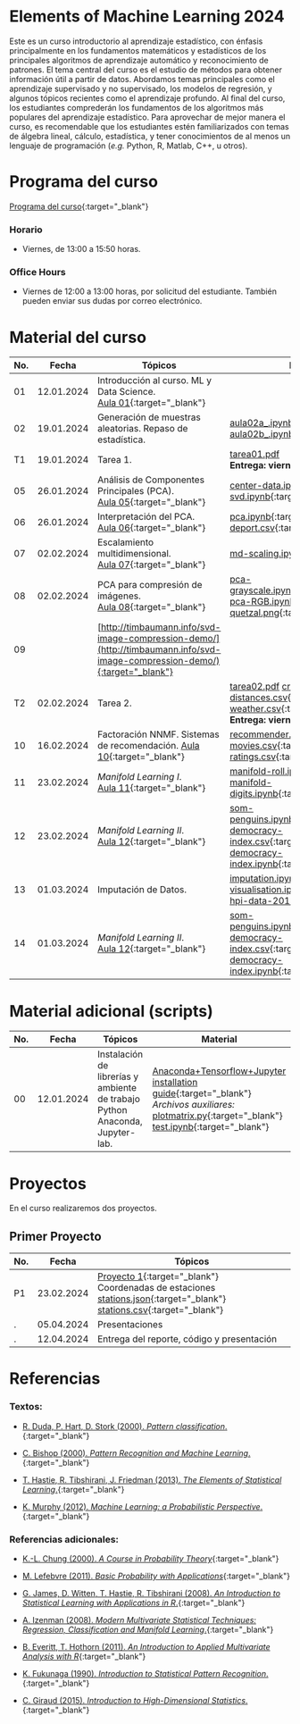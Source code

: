 # Elements of Machine Learning 2024

Este es un curso introductorio al aprendizaje estadístico, con énfasis principalmente en los fundamentos matemáticos y estadísticos de los principales algoritmos de aprendizaje automático y reconocimiento de patrones. El tema central del curso es el estudio de métodos para obtener información útil a partir de datos. Abordamos temas principales como el aprendizaje supervisado y no supervisado, los modelos de regresión, y algunos tópicos recientes como el aprendizaje profundo. Al final del curso, los estudiantes comprederán los fundamentos de los algoritmos más populares del aprendizaje estadístico. Para aprovechar de mejor manera el curso, es recomendable que los estudiantes estén familiarizados con temas de álgebra lineal, cálculo, estadística, y tener conocimientos de al menos un lenguaje de programación (*e.g.* Python, R, Matlab, C++, u otros).


# Programa del curso
<div id='id-programa'/>

[Programa del curso](programa/Programa-ml2024.pdf){:target="_blank"}

### Horario
<div id='id-horario'/>

* Viernes, de 13:00 a 15:50 horas.

### Office Hours
<div id='id-office'/>

* Viernes de 12:00 a 13:00 horas, por solicitud del estudiante. También pueden enviar sus dudas por correo electrónico.


# Material del curso
<div id='id-material'/>

**No.**  | **Fecha**    | **Tópicos**                                                | **Recursos**
-------- | ------------ | ---------------------------------------------------------- |  -------------------------------------
01       | 12.01.2024   | Introducción al curso. ML y Data Science. <br/> [Aula 01](aulas/Aula01.pdf){:target="_blank"} | 
02       | 19.01.2024   | Generación de muestras aleatorias. Repaso de estadística. | [aula02a_.ipynb](code/aula02a_.ipynb) [aula02b_.ipynb](code/aula02b_.ipynb){:target="_blank"}
T1       | 19.01.2024   | Tarea 1. | [tarea01.pdf](listas/tarea01.pdf) <br/> **Entrega: viernes 2 de febrero.** 
05       | 26.01.2024   | Análisis de Componentes Principales (PCA). <br/> [Aula 05](aulas/Aula05.pdf){:target="_blank"} | [center-data.ipynb](code/center-data.ipynb) [svd.ipynb](code/svd.ipynb){:target="_blank"} 
06       | 26.01.2024   | Interpretación del PCA. <br/> [Aula 06](aulas/Aula06.pdf){:target="_blank"} | [pca.ipynb](code/pca.ipynb){:target="_blank"} [deport.csv](code/deport.csv){:target="_blank"}
07       | 02.02.2024   | Escalamiento multidimensional. <br/> [Aula 07](aulas/Aula07.pdf){:target="_blank"}   | [md-scaling.ipynb](code/md-scaling.ipynb){:target="_blank"} 
08       | 02.02.2024   | PCA para compresión de imágenes. <br/> [Aula 08](aulas/Aula08.pdf){:target="_blank"}  | [pca-grayscale.ipynb](code/pca-grayscale.ipynb){:target="_blank"} [pca-RGB.ipynb](code/pca-RGB.ipynb){:target="_blank"} [quetzal.png](code/quetzal.png){:target="_blank"}
09       |              | [http://timbaumann.info/svd-image-compression-demo/](http://timbaumann.info/svd-image-compression-demo/){:target="_blank"} | 
T2       | 02.02.2024   | Tarea 2. | [tarea02.pdf](listas/tarea02.pdf) [crimes.dat](listas/crimes.dat) [distances.csv](listas/distances.csv){:target="_blank"} [weather.csv](listas/weather.csv){:target="_blank"} <br/> **Entrega: viernes 16 de febrero.** 
10       | 16.02.2024   | Factoración NNMF. Sistemas de recomendación. [Aula 10](aulas/Aula10.pdf){:target="_blank"}  | [recommender.ipynb](code/recommender.ipynb){:target="_blank"} [movies.csv](code/movies.csv){:target="_blank"} [ratings.csv](code/ratings.csv){:target="_blank"} 
11       | 23.02.2024   | *Manifold Learning I*. <br/> [Aula 11](aulas/Aula11.pdf){:target="_blank"} | [manifold-roll.ipynb](code/manifold-roll.ipynb){:target="_blank"} [manifold-digits.ipynb](code/manifold-digits.ipynb){:target="_blank"}
12       | 23.02.2024   | *Manifold Learning II*. <br/> [Aula 12](aulas/Aula12.pdf){:target="_blank"} | [som-penguins.ipynb](code/som-penguins.ipynb){:target="_blank"}  [democracy-index.csv](code/democracy-index.csv){:target="_blank"} [democracy-index.ipynb](code/democracy-index.ipynb){:target="_blank"} 
13       | 01.03.2024   | Imputación de Datos. <br/>  | [imputation.ipynb](code/imputation.ipynb){:target="_blank"} [visualisation.ipynb](code/visualisation.ipynb){:target="_blank"} [hpi-data-2016.csv](code/hpi-data-2016.csv){:target="_blank"} 
14       | 01.03.2024   | *Manifold Learning II*. <br/> [Aula 12](aulas/Aula12.pdf){:target="_blank"} | [som-penguins.ipynb](code/som-penguins.ipynb){:target="_blank"}  [democracy-index.csv](code/democracy-index.csv){:target="_blank"} [democracy-index.ipynb](code/democracy-index.ipynb){:target="_blank"} 



# Material adicional (scripts)
<div id='id-labs'/>

  **No.**  | **Fecha**    | **Tópicos**                                                         | **Material**
  -------- | ------------ | ------------------------------------------------------------------- |  -------------------------------------
  00       | 12.01.2024   | Instalación de librerías y ambiente de trabajo Python Anaconda, Jupyter-lab.  | [Anaconda+Tensorflow+Jupyter installation guide](otros/Anaconda+Tensorflow+Jupyter_installation_guide.pdf){:target="_blank"} <br/> *Archivos auxiliares:* [plotmatrix.py](otros/plotmatrix.py){:target="_blank"} [test.ipynb](otros/test.ipynb){:target="_blank"}

  
# Proyectos
<div id='id-proj'/>

En el curso realizaremos dos proyectos.

## Primer Proyecto

**No.**  | **Fecha**    | **Tópicos**                                                         
-------- | ------------ | ------------------------------------------------------------------- 
P1       | 23.02.2024   | [Proyecto 1](proyectos/Proyecto1_ml2024.pdf){:target="_blank"} <br/> Coordenadas de estaciones [stations.json](proyectos/stations.json){:target="_blank"} [stations.csv](proyectos/stations.csv){:target="_blank"} 
.        | 05.04.2024   | Presentaciones 
.        | 12.04.2024   | Entrega del reporte, código y presentación 


# Referencias
<div id='id-ref'/>

### Textos:

* [R. Duda, P. Hart, D. Stork (2000). *Pattern classification*.](http://library.lol/main/5858DCFE63D714C5C42F433D5F821631){:target="_blank"}

* [C. Bishop (2000). *Pattern Recognition and Machine Learning*.](http://library.lol/main/B616EF565E2D48AE23EE2E19D7B0ADD2){:target="_blank"}

* [T. Hastie, R. Tibshirani, J. Friedman (2013). *The Elements of Statistical Learning*.](http://library.lol/main/5F88A9F135B7AB31FBCF1729412560DC){:target="_blank"}

* [K. Murphy (2012). *Machine Learning: a Probabilistic Perspective*.](http://library.lol/main/8ECFEEB2E1F9A19C770FBA1FF85FA566){:target="_blank"}

### Referencias adicionales:

* [K.-L. Chung (2000). *A Course in Probability Theory*](http://library.lol/main/6B122D4F68618DB5F1893F0296CB2491){:target="_blank"}

* [M. Lefebvre (2011). *Basic Probability with Applications*](http://library.lol/main/F3B9314CA31E0289D5FCD6EEDA01308A){:target="_blank"}

* [G. James, D. Witten, T. Hastie, R. Tibshirani (2008). *An Introduction to Statistical Learning with Applications in R*.](http://library.lol/main/1E48B8220FEE4CD9D192F4ED5020F2DA){:target="_blank"}

* [A. Izenman (2008). *Modern Multivariate Statistical Techniques: Regression, Classification and Manifold Learning*.](http://library.lol/main/B5E1DA4CD9133B468CA730402BBC7117){:target="_blank"}

* [B. Everitt, T. Hothorn (2011). *An Introduction to Applied Multivariate Analysis with R*](http://library.lol/main/83BD38DABC018FE79C6AEEF726BF20D7){:target="_blank"}

* [K. Fukunaga (1990). *Introduction to Statistical Pattern Recognition*.](http://library.lol/main/F1FC9B38F5E9F245C7CDE3AFEDED4D06){:target="_blank"}

* [C. Giraud (2015). *Introduction to High-Dimensional Statistics*.](http://library.lol/main/38E216C9EFA26C09F5A2324BC3122F92){:target="_blank"}

